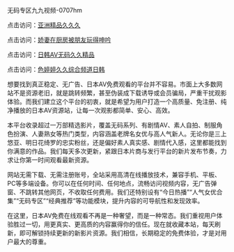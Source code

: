 无码专区九九视频-0707hm


点击访问：<a href="https://gfd-5xg.pages.dev/">亚洲精品久久久</a>

点击访问：<a href="https://gfd-5xg.pages.dev/">娇妻在厨房被朋友玩得呻吟</a>

点击访问：<a href="https://gfd-5xg.pages.dev/">日韩AV无码久久精品</a>

点击访问：<a href="https://gfd-5xg.pages.dev/">色婷婷久久综合频道日韩</a>


想要找到真正稳定、无广告、日本AV免费观看的平台并不容易。市面上大多数网站不是资源老旧，就是跳转频繁，甚至伪装成下载诱导或会员骗局，严重干扰观影体验。而我们建立这个平台的初衷，就是希望为用户打造一个高质量、免注册、纯净播放的日本AV资源站，让每一次观影都简单、安心、高效。

本平台收录超过一万部精选影片，覆盖无码系列、有剧情AV、素人自拍、制服角色扮演、人妻熟女等热门类型，内容涵盖老牌名女优与高人气新人。无论你是三上悠亚、明日花绮罗的忠实粉丝，还是偏好素人真实感、剧情代入感，这里都能找到你满意的作品。我们每天多次更新，紧跟日本片商与发行平台的新片发布节奏，力求让你第一时间观看最新资源。

网站无需下载、无需注册账号，全站采用高清在线播放技术，兼容手机、平板、PC等多端设备。你可以在任何时间、任何地点，流畅访问视频内容，无广告弹窗、不跳转其他网页，不收取任何费用。我们还特别设有“今日热播”“人气女优合集”“无码专区”“经典推荐”等功能模块，提升内容的可导航性和发现效率。

在这里，日本AV免费在线观看不再是一种奢望，而是一种常态。我们重视用户体验胜过一切，用更真实、更高质的内容赢得你的信任。现在就收藏本站，每天刷新，即可解锁持续更新的新影片资源。我们相信，长期稳定的免费体验，才是对用户最大的尊重。


<span style="display:none;">[Canonical link]( ）</span>

